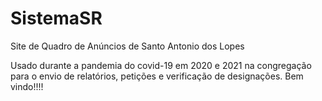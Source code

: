 # SistemaSR
Site de Quadro de Anúncios de Santo Antonio dos Lopes

Usado durante a pandemia do covid-19 em 2020 e 2021 na congregação
para o envio de relatórios, petições e verificação de designações.
Bem vindo!!!!
